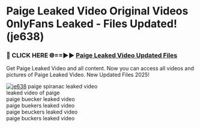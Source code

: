 # Paige Leaked Video Original Videos 0nlyFans Leaked - Files Updated! (je638)

<h3>🔴 CLICK HERE 🌐==►► <a href="https://tinyurl.com/2jnfzry5" rel="nofollow">Paige Leaked Video Updated Files</a></h3>

Get Paige Leaked Video and all content. Now you can access all videos and pictures of Paige Leaked Video. New Updated Files 2025!

[![je638](https://i.imgur.com/GyGTBgg.gif)](https://tinyurl.com/2jnfzry5)
paige spiranac leaked video<br>
leaked video of paige<br>
paige buecker leaked video<br>
paige buekers leaked video<br>
paige beuckers leaked video<br>
paige buckers leaked video